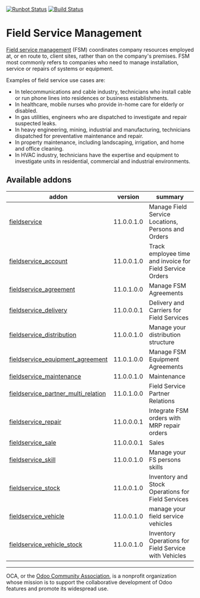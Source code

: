 [![Runbot Status](https://runbot.odoo-community.org/runbot/badge/flat/264/11.0.svg)](https://runbot.odoo-community.org/runbot/repo/github-com-oca-field-service-264)
[![Build Status](https://travis-ci.org/OCA/field-service.svg?branch=11.0)](https://travis-ci.org/OCA/field-service)

# Field Service Management

[Field service management](https://en.wikipedia.org/wiki/Field_service_management) (FSM) coordinates company resources employed at, or en route to, client sites, rather than on the company's premises. FSM most commonly refers to companies who need to manage installation, service or repairs of systems or equipment.

Examples of field service use cases are:

- In telecommunications and cable industry, technicians who install cable or run phone lines into residences or business establishments.
- In healthcare, mobile nurses who provide in-home care for elderly or disabled.
- In gas utilities, engineers who are dispatched to investigate and repair suspected leaks.
- In heavy engineering, mining, industrial and manufacturing, technicians dispatched for preventative maintenance and repair.
- In property maintenance, including landscaping, irrigation, and home and office cleaning.
- In HVAC industry, technicians have the expertise and equipment to investigate units in residential, commercial and industrial environments.


[//]: # (addons)

Available addons
----------------
addon | version | summary
--- | --- | ---
[fieldservice](fieldservice/) | 11.0.0.1.0 | Manage Field Service Locations, Persons and Orders
[fieldservice_account](fieldservice_account/) | 11.0.0.1.0 | Track employee time and invoice for Field Service Orders
[fieldservice_agreement](fieldservice_agreement/) | 11.0.1.0.0 | Manage FSM Agreements
[fieldservice_delivery](fieldservice_delivery/) | 11.0.0.0.1 | Delivery and Carriers for Field Services
[fieldservice_distribution](fieldservice_distribution/) | 11.0.0.1.0 | Manage your distribution structure
[fieldservice_equipment_agreement](fieldservice_equipment_agreement/) | 11.0.1.0.0 | Manage FSM Equipment Agreements
[fieldservice_maintenance](fieldservice_maintenance/) | 11.0.0.1.0 | Maintenance
[fieldservice_partner_multi_relation](fieldservice_partner_multi_relation/) | 11.0.1.0.0 | Field Service Partner Relations
[fieldservice_repair](fieldservice_repair/) | 11.0.0.0.1 | Integrate FSM orders with MRP repair orders
[fieldservice_sale](fieldservice_sale/) | 11.0.0.0.1 | Sales
[fieldservice_skill](fieldservice_skill/) | 11.0.0.1.0 | Manage your FS persons skills
[fieldservice_stock](fieldservice_stock/) | 11.0.0.1.0 | Inventory and Stock Operations for Field Services
[fieldservice_vehicle](fieldservice_vehicle/) | 11.0.0.1.0 | manage your field service vehicles
[fieldservice_vehicle_stock](fieldservice_vehicle_stock/) | 11.0.0.1.0 | Inventory Operations for Field Service with Vehicles

[//]: # (end addons)

----

OCA, or the [Odoo Community Association](http://odoo-community.org/), is a nonprofit organization whose
mission is to support the collaborative development of Odoo features and
promote its widespread use.
